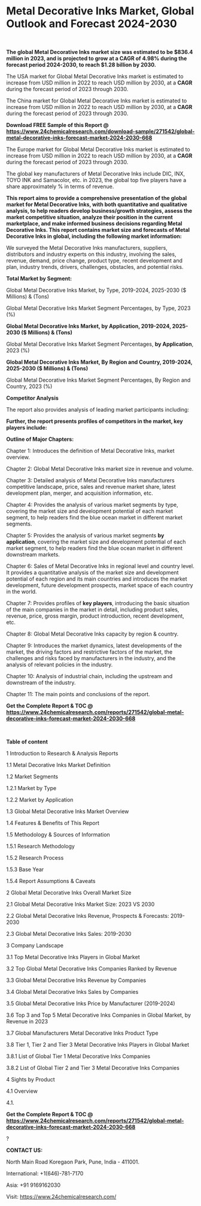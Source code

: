 <h1>Metal Decorative Inks Market, Global Outlook and Forecast 2024-2030</h1><br/><p><strong>The global Metal Decorative Inks market size was estimated to be $836.4 million in 2023, and is projected to grow at a <strong>CAGR</strong> of 4.98% during the forecast period 2024-2030, to reach $1.28 billion by 2030.</strong></p>
 
 
 
 <p>The USA market for Global Metal Decorative Inks market is estimated to increase from USD million in 2022 to reach USD million by 2030, at a <strong>CAGR</strong> during the forecast period of 2023 through 2030.</p>
 
 
 
 <p>The China market for Global Metal Decorative Inks market is estimated to increase from USD million in 2022 to reach USD million by 2030, at a <strong>CAGR</strong> during the forecast period of 2023 through 2030.</p>
 
 
 
 <div><b>Download FREE Sample of this Report @ <a href="https://www.24chemicalresearch.com/download-sample/271542/global-metal-decorative-inks-forecast-market-2024-2030-668">https://www.24chemicalresearch.com/download-sample/271542/global-metal-decorative-inks-forecast-market-2024-2030-668</a></b></div>
 
 
 
 <p>The Europe market for Global Metal Decorative Inks market is estimated to increase from USD million in 2022 to reach USD million by 2030, at a <strong>CAGR</strong> during the forecast period of 2023 through 2030.</p>
 
 
 
 <p>The global key manufacturers of Metal Decorative Inks include DIC, INX, TOYO INK and Samacolor, etc. in 2023, the global top five players have a share approximately % in terms of revenue.</p>
 
 
 
 <p><strong>This report aims to provide a comprehensive presentation of the global market for Metal Decorative Inks, with both quantitative and qualitative analysis, to help readers develop business/growth strategies, assess the market competitive situation, analyze their position in the current marketplace, and make informed business decisions regarding Metal Decorative Inks. This report contains market size and forecasts of Metal Decorative Inks in global, including the following market information:</strong></p>
 
 
 
 <p>We surveyed the Metal Decorative Inks manufacturers, suppliers, distributors and industry experts on this industry, involving the sales, revenue, demand, price change, product type, recent development and plan, industry trends, drivers, challenges, obstacles, and potential risks.</p>
 
 
 
 <p><strong>Total Market by Segment:</strong></p>
 
 
 
 <p>Global Metal Decorative Inks Market, by Type, 2019-2024, 2025-2030 ($ Millions) & (Tons)</p>
 
 
 
 <p>Global Metal Decorative Inks Market Segment Percentages, by Type, 2023 (%)</p>
 
 
 
 <p><strong>Global Metal Decorative Inks Market, <strong>by Application</strong>, 2019-2024, 2025-2030 ($ Millions) & (Tons)</strong></p>
 
 
 
 <p>Global Metal Decorative Inks Market Segment Percentages, <strong>by Application</strong>, 2023 (%)</p>
 
 
 
 <p><strong>Global Metal Decorative Inks Market, By Region and Country, 2019-2024, 2025-2030 ($ Millions) & (Tons)</strong></p>
 
 
 
 <p>Global Metal Decorative Inks Market Segment Percentages, By Region and Country, 2023 (%)</p>
 
 
 
 <p><strong>Competitor Analysis</strong></p>
 
 
 
 <p>The report also provides analysis of leading market participants including:</p>
 
 
 
 <p><strong>Further, the report presents profiles of competitors in the market, <strong>key players</strong> include:</strong></p>
 
 
 
 <p><strong>Outline of Major Chapters:</strong></p>
 
 
 
 <p>Chapter 1: Introduces the definition of Metal Decorative Inks, market overview.</p>
 
 
 
 <p>Chapter 2: Global Metal Decorative Inks market size in revenue and volume.</p>
 
 
 
 <p>Chapter 3: Detailed analysis of Metal Decorative Inks manufacturers competitive landscape, price, sales and revenue market share, latest development plan, merger, and acquisition information, etc.</p>
 
 
 
 <p>Chapter 4: Provides the analysis of various market segments by type, covering the market size and development potential of each market segment, to help readers find the blue ocean market in different market segments.</p>
 
 
 
 <p>Chapter 5: Provides the analysis of various market segments <strong>by application</strong>, covering the market size and development potential of each market segment, to help readers find the blue ocean market in different downstream markets.</p>
 
 
 
 <p>Chapter 6: Sales of Metal Decorative Inks in regional level and country level. It provides a quantitative analysis of the market size and development potential of each region and its main countries and introduces the market development, future development prospects, market space of each country in the world.</p>
 
 
 
 <p>Chapter 7: Provides profiles of <strong>key players</strong>, introducing the basic situation of the main companies in the market in detail, including product sales, revenue, price, gross margin, product introduction, recent development, etc.</p>
 
 
 
 <p>Chapter 8: Global Metal Decorative Inks capacity by region & country.</p>
 
 
 
 <p>Chapter 9: Introduces the market dynamics, latest developments of the market, the driving factors and restrictive factors of the market, the challenges and risks faced by manufacturers in the industry, and the analysis of relevant policies in the industry.</p>
 
 
 
 <p>Chapter 10: Analysis of industrial chain, including the upstream and downstream of the industry.</p>
 
 
 
 <p>Chapter 11: The main points and conclusions of the report.</p>
 
 
 
 <div><b>Get the Complete Report & TOC @ <a href="https://www.24chemicalresearch.com/reports/271542/global-metal-decorative-inks-forecast-market-2024-2030-668">https://www.24chemicalresearch.com/reports/271542/global-metal-decorative-inks-forecast-market-2024-2030-668</a></b></div>
 
 
 
 <p><br />
 
 <b>Table of content</b></p>
 
 
 
 <p>1 Introduction to Research & Analysis Reports<br />
 
 1.1 Metal Decorative Inks Market Definition<br />
 
 1.2 Market Segments<br />
 
 1.2.1 Market by Type<br />
 
 1.2.2 Market by Application<br />
 
 1.3 Global Metal Decorative Inks Market Overview<br />
 
 1.4 Features & Benefits of This Report<br />
 
 1.5 Methodology & Sources of Information<br />
 
 1.5.1 Research Methodology<br />
 
 1.5.2 Research Process<br />
 
 1.5.3 Base Year<br />
 
 1.5.4 Report Assumptions & Caveats<br />
 
 2 Global Metal Decorative Inks Overall Market Size<br />
 
 2.1 Global Metal Decorative Inks Market Size: 2023 VS 2030<br />
 
 2.2 Global Metal Decorative Inks Revenue, Prospects & Forecasts: 2019-2030<br />
 
 2.3 Global Metal Decorative Inks Sales: 2019-2030<br />
 
 3 Company Landscape<br />
 
 3.1 Top Metal Decorative Inks Players in Global Market<br />
 
 3.2 Top Global Metal Decorative Inks Companies Ranked by Revenue<br />
 
 3.3 Global Metal Decorative Inks Revenue by Companies<br />
 
 3.4 Global Metal Decorative Inks Sales by Companies<br />
 
 3.5 Global Metal Decorative Inks Price by Manufacturer (2019-2024)<br />
 
 3.6 Top 3 and Top 5 Metal Decorative Inks Companies in Global Market, by Revenue in 2023<br />
 
 3.7 Global Manufacturers Metal Decorative Inks Product Type<br />
 
 3.8 Tier 1, Tier 2 and Tier 3 Metal Decorative Inks Players in Global Market<br />
 
 3.8.1 List of Global Tier 1 Metal Decorative Inks Companies<br />
 
 3.8.2 List of Global Tier 2 and Tier 3 Metal Decorative Inks Companies<br />
 
 4 Sights by Product<br />
 
 4.1 Overview<br />
 
 4.1.</p>
 
 
 
 <div><b>Get the Complete Report & TOC @ <a href="https://www.24chemicalresearch.com/reports/271542/global-metal-decorative-inks-forecast-market-2024-2030-668">https://www.24chemicalresearch.com/reports/271542/global-metal-decorative-inks-forecast-market-2024-2030-668</a></b></div>
 
 
 
 <p>? </p>
 
 
 
 <p><b>CONTACT US:</b><br />
 
 North Main Road Koregaon Park, Pune, India - 411001.<br />
 
 International: +1(646)-781-7170<br />
 
 Asia: +91 9169162030<br />
 
 Visit: <a href="https://www.24chemicalresearch.com/">https://www.24chemicalresearch.com/</a></p>